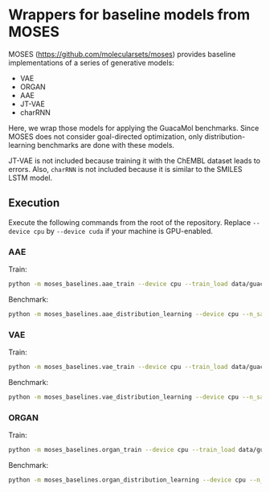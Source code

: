 # Wrappers for baseline models from MOSES

MOSES (https://github.com/molecularsets/moses) provides baseline implementations of a series of generative models:
* VAE
* ORGAN
* AAE
* JT-VAE
* charRNN

Here, we wrap those models for applying the GuacaMol benchmarks.
Since MOSES does not consider goal-directed optimization, only distribution-learning benchmarks are done with these models.

JT-VAE is not included because training it with the ChEMBL dataset leads to errors.
Also, `charRNN` is not included because it is similar to the SMILES LSTM model.


## Execution

Execute the following commands from the root of the repository.
Replace `--device cpu` by `--device cuda` if your machine is GPU-enabled.

### AAE

Train:
```bash
python -m moses_baselines.aae_train --device cpu --train_load data/guacamol_v1_train.smiles
```

Benchmark:
```bash
python -m moses_baselines.aae_distribution_learning --device cpu --n_samples 0
```

### VAE

Train:
```bash
python -m moses_baselines.vae_train --device cpu --train_load data/guacamol_v1_train.smiles
```

Benchmark:
```bash
python -m moses_baselines.vae_distribution_learning --device cpu --n_samples 0
```

### ORGAN

Train:
```bash
python -m moses_baselines.organ_train --device cpu --train_load data/guacamol_v1_train.smiles
```

Benchmark:
```bash
python -m moses_baselines.organ_distribution_learning --device cpu --n_samples 0
```
